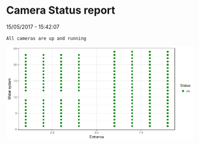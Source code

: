 Camera Status report
================
15/05/2017 - 15:42:07

    All cameras are up and running

![](camreport_files/figure-markdown_github/unnamed-chunk-2-1.png)
